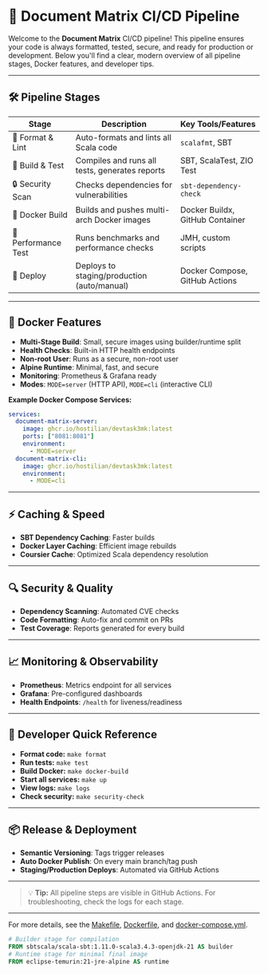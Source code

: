 # 🚀 Document Matrix CI/CD Pipeline

Welcome to the **Document Matrix** CI/CD pipeline! This pipeline ensures your code is always formatted, tested, secure, and ready for production or development. Below you'll find a clear, modern overview of all pipeline stages, Docker features, and developer tips.

---

## 🛠️ Pipeline Stages

| Stage                | Description                                      | Key Tools/Features                |
|----------------------|--------------------------------------------------|-----------------------------------|
| 🧹 Format & Lint     | Auto-formats and lints all Scala code            | `scalafmt`, SBT                   |
| 🧪 Build & Test      | Compiles and runs all tests, generates reports   | SBT, ScalaTest, ZIO Test          |
| 🔒 Security Scan     | Checks dependencies for vulnerabilities          | `sbt-dependency-check`            |
| 🐳 Docker Build      | Builds and pushes multi-arch Docker images       | Docker Buildx, GitHub Container   |
| 🚦 Performance Test  | Runs benchmarks and performance checks           | JMH, custom scripts               |
| 🚀 Deploy            | Deploys to staging/production (auto/manual)      | Docker Compose, GitHub Actions    |

---

## 🐳 Docker Features

- **Multi-Stage Build**: Small, secure images using builder/runtime split
- **Health Checks**: Built-in HTTP health endpoints
- **Non-root User**: Runs as a secure, non-root user
- **Alpine Runtime**: Minimal, fast, and secure
- **Monitoring**: Prometheus & Grafana ready
- **Modes**: `MODE=server` (HTTP API), `MODE=cli` (interactive CLI)

**Example Docker Compose Services:**
```yaml
services:
  document-matrix-server:
    image: ghcr.io/hostilian/devtask3mk:latest
    ports: ["8081:8081"]
    environment:
      - MODE=server
  document-matrix-cli:
    image: ghcr.io/hostilian/devtask3mk:latest
    environment:
      - MODE=cli
```

---

## ⚡ Caching & Speed

- **SBT Dependency Caching**: Faster builds
- **Docker Layer Caching**: Efficient image rebuilds
- **Coursier Cache**: Optimized Scala dependency resolution

---

## 🔍 Security & Quality

- **Dependency Scanning**: Automated CVE checks
- **Code Formatting**: Auto-fix and commit on PRs
- **Test Coverage**: Reports generated for every build

---

## 📈 Monitoring & Observability

- **Prometheus**: Metrics endpoint for all services
- **Grafana**: Pre-configured dashboards
- **Health Endpoints**: `/health` for liveness/readiness

---

## 📝 Developer Quick Reference

- **Format code:** `make format`
- **Run tests:** `make test`
- **Build Docker:** `make docker-build`
- **Start all services:** `make up`
- **View logs:** `make logs`
- **Check security:** `make security-check`

---

## 📦 Release & Deployment

- **Semantic Versioning**: Tags trigger releases
- **Auto Docker Publish**: On every main branch/tag push
- **Staging/Production Deploys**: Automated via GitHub Actions

---

> 💡 **Tip:** All pipeline steps are visible in GitHub Actions. For troubleshooting, check the logs for each stage.

---

For more details, see the [Makefile](Makefile), [Dockerfile](Dockerfile), and [docker-compose.yml](docker-compose.yml).

```dockerfile
# Builder stage for compilation
FROM sbtscala/scala-sbt:1.11.0-scala3.4.3-openjdk-21 AS builder
# Runtime stage for minimal final image
FROM eclipse-temurin:21-jre-alpine AS runtime
```
